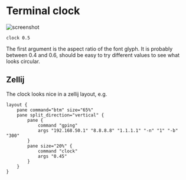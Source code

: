# Terminal clock

![screenshot](scr.png)

`clock 0.5`

The first argument is the aspect ratio of the font glyph.
It is probably between 0.4 and 0.6, should be easy to try different values to see what looks circular.

## Zellij

The clock looks nice in a zellij layout, e.g.

```
layout {
    pane command="btm" size="65%"
    pane split_direction="vertical" {
        pane {
            command "gping"
            args "192.168.50.1" "8.8.8.8" "1.1.1.1" "-n" "1" "-b" "300"
        }
        pane size="20%" {
            command "clock"
            args "0.45"
        }
    }
}
```
